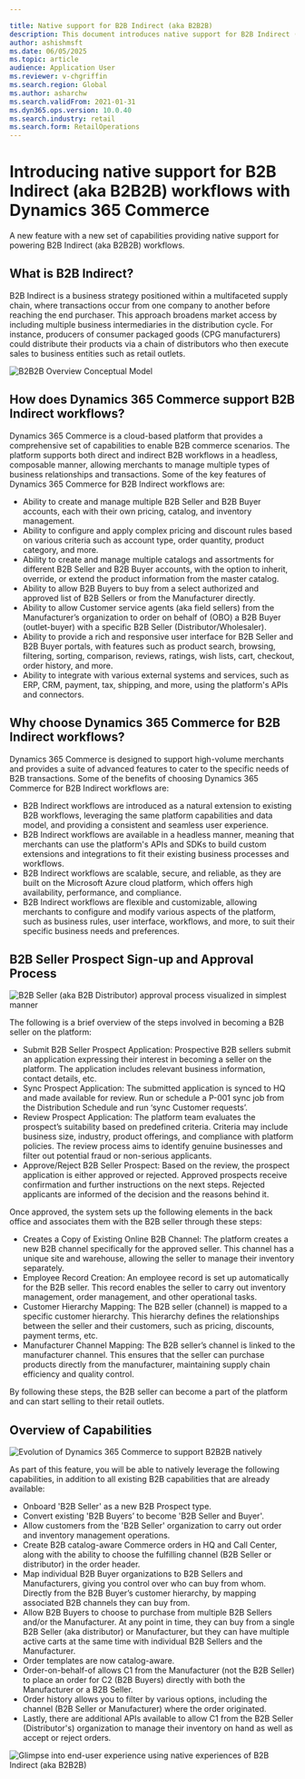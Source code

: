 ```yaml
---

title: Native support for B2B Indirect (aka B2B2B)  
description: This document introduces native support for B2B Indirect (aka B2B2B) workflows within Dynamics 365 Commerce, detailing its features and benefits.  
author: ashishmsft  
ms.date: 06/05/2025  
ms.topic: article  
audience: Application User  
ms.reviewer: v-chgriffin  
ms.search.region: Global  
ms.author: asharchw  
ms.search.validFrom: 2021-01-31  
ms.dyn365.ops.version: 10.0.40  
ms.search.industry: retail  
ms.search.form: RetailOperations  
---
```


# Introducing native support for B2B Indirect (aka B2B2B) workflows with Dynamics 365 Commerce

A new feature with a new set of capabilities providing native support for powering B2B Indirect (aka B2B2B) workflows.

## What is B2B Indirect?

B2B Indirect is a business strategy positioned within a multifaceted supply chain, where transactions occur from one company to another before reaching the end purchaser. This approach broadens market access by including multiple business intermediaries in the distribution cycle. For instance, producers of consumer packaged goods (CPG manufacturers) could distribute their products via a chain of distributors who then execute sales to business entities such as retail outlets.

![B2B2B Overview Conceptual Model](https://github.com/MicrosoftDocs/Dynamics-365-Operations/blob/7b1629c2ea039fc765e1e458f7aa7b159b95bfc5/articles/commerce/media/B2B2B-Overview-Conceptual-Model.png)

## How does Dynamics 365 Commerce support B2B Indirect workflows?

Dynamics 365 Commerce is a cloud-based platform that provides a comprehensive set of capabilities to enable B2B commerce scenarios. The platform supports both direct and indirect B2B workflows in a headless, composable manner, allowing merchants to manage multiple types of business relationships and transactions. Some of the key features of Dynamics 365 Commerce for B2B Indirect workflows are:

- Ability to create and manage multiple B2B Seller and B2B Buyer accounts, each with their own pricing, catalog, and inventory management.
- Ability to configure and apply complex pricing and discount rules based on various criteria such as account type, order quantity, product category, and more.
- Ability to create and manage multiple catalogs and assortments for different B2B Seller and B2B Buyer accounts, with the option to inherit, override, or extend the product information from the master catalog.
- Ability to allow B2B Buyers to buy from a select authorized and approved list of B2B Sellers or from the Manufacturer directly.
- Ability to allow Customer service agents (aka field sellers) from the Manufacturer’s organization to order on behalf of (OBO) a B2B Buyer (outlet-buyer) with a specific B2B Seller (Distributor/Wholesaler).
- Ability to provide a rich and responsive user interface for B2B Seller and B2B Buyer portals, with features such as product search, browsing, filtering, sorting, comparison, reviews, ratings, wish lists, cart, checkout, order history, and more.
- Ability to integrate with various external systems and services, such as ERP, CRM, payment, tax, shipping, and more, using the platform's APIs and connectors.

## Why choose Dynamics 365 Commerce for B2B Indirect workflows?

Dynamics 365 Commerce is designed to support high-volume merchants and provides a suite of advanced features to cater to the specific needs of B2B transactions. Some of the benefits of choosing Dynamics 365 Commerce for B2B Indirect workflows are:

- B2B Indirect workflows are introduced as a natural extension to existing B2B workflows, leveraging the same platform capabilities and data model, and providing a consistent and seamless user experience.
- B2B Indirect workflows are available in a headless manner, meaning that merchants can use the platform's APIs and SDKs to build custom extensions and integrations to fit their existing business processes and workflows.
- B2B Indirect workflows are scalable, secure, and reliable, as they are built on the Microsoft Azure cloud platform, which offers high availability, performance, and compliance.
- B2B Indirect workflows are flexible and customizable, allowing merchants to configure and modify various aspects of the platform, such as business rules, user interface, workflows, and more, to suit their specific business needs and preferences.

## B2B Seller Prospect Sign-up and Approval Process

![B2B Seller (aka B2B Distributor) approval process visualized in simplest manner](https://github.com/MicrosoftDocs/Dynamics-365-Operations/blob/af442c26ec0a38f0bf94a73b121c7fcf46787d14/articles/commerce/media/B2BSeller-Approval-Process.png)

The following is a brief overview of the steps involved in becoming a B2B seller on the platform:

- Submit B2B Seller Prospect Application: Prospective B2B sellers submit an application expressing their interest in becoming a seller on the platform. The application includes relevant business information, contact details, etc.
- Sync Prospect Application: The submitted application is synced to HQ and made available for review. Run or schedule a P-001 sync job from the Distribution Schedule and run ‘sync Customer requests’.
- Review Prospect Application: The platform team evaluates the prospect’s suitability based on predefined criteria. Criteria may include business size, industry, product offerings, and compliance with platform policies. The review process aims to identify genuine businesses and filter out potential fraud or non-serious applicants.
- Approve/Reject B2B Seller Prospect: Based on the review, the prospect application is either approved or rejected. Approved prospects receive confirmation and further instructions on the next steps. Rejected applicants are informed of the decision and the reasons behind it.

Once approved, the system sets up the following elements in the back office and associates them with the B2B seller through these steps:

- Creates a Copy of Existing Online B2B Channel: The platform creates a new B2B channel specifically for the approved seller. This channel has a unique site and warehouse, allowing the seller to manage their inventory separately.
- Employee Record Creation: An employee record is set up automatically for the B2B seller. This record enables the seller to carry out inventory management, order management, and other operational tasks.
- Customer Hierarchy Mapping: The B2B seller (channel) is mapped to a specific customer hierarchy. This hierarchy defines the relationships between the seller and their customers, such as pricing, discounts, payment terms, etc.
- Manufacturer Channel Mapping: The B2B seller’s channel is linked to the manufacturer channel. This ensures that the seller can purchase products directly from the manufacturer, maintaining supply chain efficiency and quality control.

By following these steps, the B2B seller can become a part of the platform and can start selling to their retail outlets.

## Overview of Capabilities

![Evolution of Dynamics 365 Commerce to support B2B2B natively](https://github.com/MicrosoftDocs/Dynamics-365-Operations/blob/881f7a1e4e7e200ea2ca07e79387faa37b592f10/articles/commerce/media/Evolution_of_B2B_to_B2B2B.png)

As part of this feature, you will be able to natively leverage the following capabilities, in addition to all existing B2B capabilities that are already available:

- Onboard 'B2B Seller' as a new B2B Prospect type.
- Convert existing 'B2B Buyers’ to become 'B2B Seller and Buyer'.
- Allow customers from the 'B2B Seller' organization to carry out order and inventory management operations.
- Create B2B catalog-aware Commerce orders in HQ and Call Center, along with the ability to choose the fulfilling channel (B2B Seller or distributor) in the order header.
- Map individual B2B Buyer organizations to B2B Sellers and Manufacturers, giving you control over who can buy from whom. Directly from the B2B Buyer’s customer hierarchy, by mapping associated B2B channels they can buy from.
- Allow B2B Buyers to choose to purchase from multiple B2B Sellers and/or the Manufacturer. At any point in time, they can buy from a single B2B Seller (aka distributor) or Manufacturer, but they can have multiple active carts at the same time with individual B2B Sellers and the Manufacturer.
- Order templates are now catalog-aware.
- Order-on-behalf-of allows C1 from the Manufacturer (not the B2B Seller) to place an order for C2 (B2B Buyers) directly with both the Manufacturer or a B2B Seller.
- Order history allows you to filter by various options, including the channel (B2B Seller or Manufacturer) where the order originated.
- Lastly, there are additional APIs available to allow C1 from the B2B Seller (Distributor's) organization to manage their inventory on hand as well as accept or reject orders.

![Glimpse into end-user experience using native experiences of B2B Indirect (aka B2B2B)](https://github.com/MicrosoftDocs/Dynamics-365-Operations/blob/7e3bcd7f60066ae12e8f337c1ba2901e151e27e4/articles/commerce/media/B2B-Indirect-Experience-Glimpse.png)
